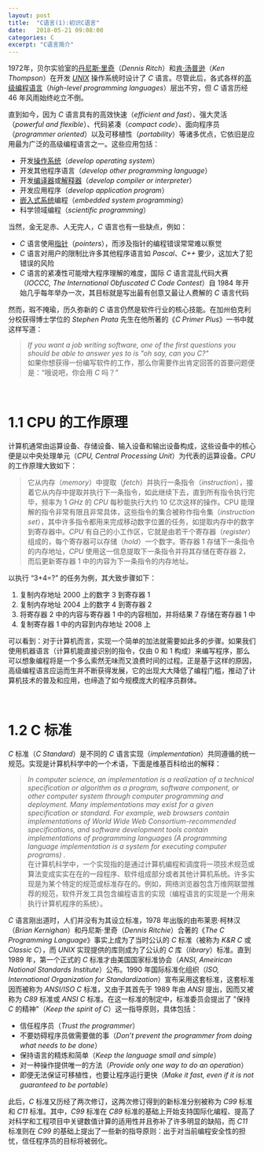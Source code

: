 ```yaml
---
layout: post
title:  "C语言(1):初识C语言"
date:   2018-05-21 09:08:00
categories: C
excerpt: "C语言简介"
---
```


1972年，贝尔实验室的[丹尼斯·里奇](https://baike.baidu.com/item/%E4%B8%B9%E5%B0%BC%E6%96%AF%C2%B7%E9%87%8C%E5%A5%87)（*Dennis Ritch*）和[肯·汤普逊](https://baike.baidu.com/item/%E8%82%AF%C2%B7%E6%B1%A4%E6%99%AE%E9%80%8A)（*Ken Thompson*）在开发 [*UNIX*](https://baike.baidu.com/item/unix) 操作系统时设计了 *C* 语言。尽管此后，各式各样的[高级编程语言](https://baike.baidu.com/item/%E9%AB%98%E7%BA%A7%E8%AF%AD%E8%A8%80/299113)（*high-level programming languages*）层出不穷，但 *C* 语言历经 46 年风雨始终屹立不倒。

直到如今，因为 *C* 语言具有的高效快速（*efficient and fast*）、强大灵活（*powerful and flexible*）、代码紧凑（*compact code*）、面向程序员（*programmer oriented*）以及可移植性（*portability*）等诸多优点，它依旧是应用最为广泛的高级编程语言之一。这些应用包括：

- 开发[操作系统](https://baike.baidu.com/item/%E6%93%8D%E4%BD%9C%E7%B3%BB%E7%BB%9F/192)（*develop operating system*）
- 开发其他程序语言（*develop other programming language*）
- 开发[编译器](https://baike.baidu.com/item/%E7%BC%96%E8%AF%91%E5%99%A8)或[解释器](https://baike.baidu.com/item/%E8%A7%A3%E9%87%8A%E5%99%A8/10418965?fr=aladdin)（*develop compiler or interpreter*）
- 开发应用程序（*develop application program*）
- [嵌入式系统](https://baike.baidu.com/item/%E5%B5%8C%E5%85%A5%E5%BC%8F%E7%B3%BB%E7%BB%9F)编程（*embedded system programming*）
- 科学领域编程（*scientific programming*）

当然，金无足赤、人无完人，*C* 语言也有一些缺点，例如：

- *C* 语言使用[指针](https://baike.baidu.com/item/%E6%8C%87%E9%92%88)（*pointers*），而涉及指针的编程错误常常难以察觉
- *C* 语言对用户的限制比许多其他程序语言如 *Pascal*、*C++* 要少，这加大了犯错误的风险
- *C* 语言的紧凑性可能增大程序理解的难度，国际 *C* 语言混乱代码大赛（*IOCCC, The International Obfuscated C Code Contest*）自 1984 年开始几乎每年举办一次，其目标就是写出最有创意又最让人费解的 *C* 语言代码

然而，瑕不掩瑜，历久弥新的 *C* 语言仍然是软件行业的核心技能。在加州伯克利分校获得博士学位的 *Stephen Prata* 先生在他所著的《*C Primer Plus*》一书中就这样写道：

<div>
<blockquote class="quote-style">
<em>If you want a job writing software, one of the first questions you should be able to answer yes to is "oh say, can you C?"</em> <br>
如果你想获得一份编写软件的工作，那么你需要作出肯定回答的首要问题便是：“哦说吧，你会用 <em>C</em> 吗？”
</blockquote>
<br>
</div>

# 1.1 CPU 的工作原理

计算机通常由运算设备、存储设备、输入设备和输出设备构成，这些设备中的核心便是以中央处理单元（*CPU, Central Processing Unit*）为代表的运算设备。*CPU* 的工作原理大致如下：

<div>
<blockquote class="quote-style">
它从内存（<em>memory</em>）中提取（<em>fetch</em>）并执行一条指令（<em>instruction</em>），接着它从内存中提取并执行下一条指令，如此继续下去，直到所有指令执行完毕，频率为 1<em> GHz</em> 的 <em>CPU</em> 每秒能执行大约 10 亿次这样的操作。CPU 能理解的指令非常有限且非常具体，这些指令的集合被称作指令集（<em>instruction set</em>），其中许多指令都用来完成移动数字位置的任务，如提取内存中的数字到寄存器中。<em>CPU</em> 有自己的小工作区，它就是由若干个寄存器（<em>register</em>）组成的，每个寄存器可以存储（<em>hold</em>）一个数字。寄存器 1 存储下一条指令的内存地址，<em>CPU</em> 使用这一信息提取下一条指令并将其存储在寄存器 2，而后更新寄存器 1 中的内容为下一条指令的内存地址。
</blockquote>
</div>

以执行 “3+4=?” 的任务为例，其大致步骤如下：

1. 复制内存地址 2000 上的数字 3 到寄存器 1
2. 复制内存地址 2004 上的数字 4 到寄存器 2
3. 将寄存器 2 中的内容与寄存器 1 中的内容相加，并将结果 7 存储在寄存器 1 中
4. 复制寄存器 1 中的内容到内存地址 2008 上

可以看到：对于计算机而言，实现一个简单的加法就需要如此多的步骤。如果我们使用机器语言（计算机能直接识别的指令，仅由 0 和 1 构成）来编写程序，那么可以想象编程将是一个多么索然无味而又浪费时间的过程。正是基于这样的原因，高级编程语言应运而生并不断获得发展，它的出现大大降低了编程门槛，推动了计算机技术的普及和应用，也缔造了如今规模庞大的程序员群体。

<br>

# 1.2 C 标准

*C* 标准（*C Standard*）是不同的 *C* 语言实现（*implementation*）共同遵循的统一规范。实现是计算机科学中的一个术语，下面是维基百科给出的解释：

<div>
<blockquote class="quote-style">
<em>In computer science, an implementation is a realization of a technical specification or algorithm as a program, software component, or other computer system through computer programming and deployment. Many implementations may exist for a given specification or standard. For example, web browsers contain implementations of World Wide Web Consortium-recommended specifications, and software development tools contain implementations of programming languages (A programming language implementation is a system for executing computer programs) .</em><br>
在计算机科学中，一个实现指的是通过计算机编程和调度将一项技术规范或算法变成实实在在的一段程序、软件组成部分或者其他计算机系统。许多实现是为某个特定的规范或标准存在的。例如，网络浏览器包含万维网联盟推荐的规范，软件开发工具包含编程语言的实现（编程语言的实现是一个用来执行计算机程序的系统）。
</blockquote>
</div>

*C* 语言刚出道时，人们并没有为其设立标准，1978 年出版的由布莱恩·柯林汉（*Brian Kernighan*）和丹尼斯·里奇（*Dennis Ritchie*）合著的《*The C Programming Language*》事实上成为了当时公认的 *C* 标准（被称为 *K&R C* 或 *Classic C*），而 *UNIX* 实现提供的库则成为了公认的 *C* 库（*library*）标准。直到 1989 年，第一个正式的 *C* 标准才由美国国家标准协会（*ANSI, Ameirican National Standards Institute*）公布。1990 年国际标准化组织（*ISO, International Organization for Standardization*）宣布采用这套标准，这套标准因而被称为 *ANSI/ISO C* 标准，又由于其首先于 1989 年由 *ANSI* 提出，因而又被称为 *C89* 标准或 *ANSI C* 标准。在这一标准的制定中，标准委员会提出了 "保持 *C* 的精神"（*Keep the
spirit of C*）这一指导原则，具体包括：

- 信任程序员（*Trust the programmer*）
- 不要妨碍程序员做需要做的事（*Don’t prevent the programmer from doing what needs to be done*）
- 保持语言的精炼和简单（*Keep the language small and simple*）
- 对一种操作提供唯一的方法（*Provide only one way to do an operation*）
- 即便无法保证可移植性，也要让程序运行更快（*Make it fast, even if it is not guaranteed to be portable*）

此后，*C* 标准又历经了两次修订，这两次修订得到的新标准分别被称为 *C99* 标准和 *C11* 标准。其中，*C99* 标准在 *C89* 标准的基础上开始支持国际化编程、提高了对科学和工程项目中关键数值计算的适用性并且弥补了许多明显的缺陷，而 *C11* 标准则在 *C99* 的基础上提出了一些新的指导原则：出于对当前编程安全性的担忧，信任程序员的目标将被弱化。